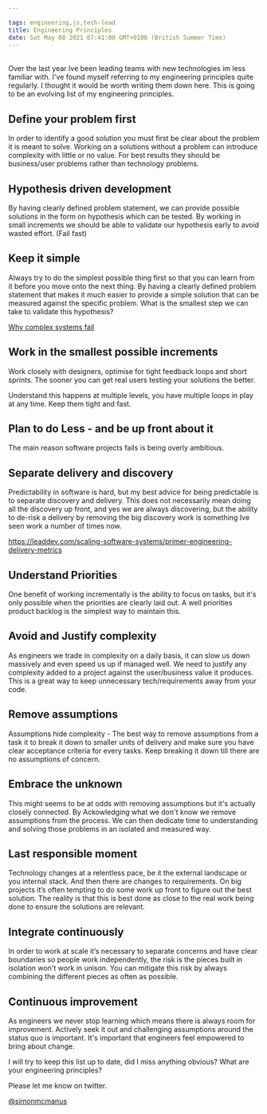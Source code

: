 ```yaml
---

tags: engineering,js,tech-lead
title: Engineering Principles
date: Sat May 08 2021 07:41:00 GMT+0100 (British Summer Time)
---
```

   
Over the last year Ive been leading teams with new technologies im less familiar with. I've found myself referring to my engineering principles quite regularly. I thought it would be worth writing them down here.  This is going to be an evolving list of my engineering principles. 

## Define your problem first 

In order to identify a good solution you must first be clear about the problem it is meant to solve. 
Working on a solutions without a problem can introduce complexity with little or no value.
For best results they should be business/user problems rather than technology problems. 

## Hypothesis driven development 

By having clearly defined problem statement, we can provide possible solutions in the form on hypothesis which can be tested. By working in small increments we should be able to validate our hypothesis early to avoid wasted effort. (Fail fast)


## Keep it simple 

Always try to do the simplest possible thing first so that you can learn from it before you move onto the next thing. By having a clearly defined problem statement that makes it much easier to provide a simple solution that can be measured against the specific problem. 
What is the smallest step we can take to validate this hypothesis?

[Why complex systems fail](https://how.complexsystems.fail)


## Work in the smallest possible increments 

Work closely with designers, optimise for tight feedback loops and short sprints. The sooner you can get real users testing your solutions the better. 

Understand this happens at multiple levels,  you have multiple loops in play at any time.  Keep them tight and fast.

## Plan to do Less - and be up front about it

The main reason software projects fails is being overly ambitious. 



## Separate delivery and discovery 

Predictability in software is hard, but my best advice for being predictable is to separate discovery and delivery.
This does not necessarily mean doing all the discovery up front, and yes we are always discovering, but the ability to de-risk a delivery by removing the big discovery work is something Ive seen work a number of times now. 

https://leaddev.com/scaling-software-systems/primer-engineering-delivery-metrics


## Understand Priorities 

One benefit of working incrementally is the ability to focus on tasks, but it's only possible when the priorities are clearly laid out. A well priorities product backlog is the simplest way to maintain this.


## Avoid and Justify complexity 

As engineers we trade in complexity on a daily basis, it can slow us down massively and even speed us up if managed well. We need to justify any complexity added to a project against the user/business value it produces. This is a great way to keep unnecessary tech/requirements away from your code. 


## Remove assumptions 

Assumptions hide complexity - The best way to remove assumptions from a task it to break it down to smaller units of delivery and make sure you have clear acceptance criteria for every tasks. Keep breaking it down till there are no assumptions of concern. 


## Embrace the unknown 

This might seems to be at odds with removing assumptions but it's actually closely connected. By Ackowledging what we don't know we remove assumptions from the process. We can then dedicate time to understanding and solving those problems  in an isolated and measured way.


## Last responsible moment

Technology changes at a relentless pace,  be it the external landscape or you internal stack. And then there are changes to requirements.   On big projects it’s often tempting to do some work up front to figure out the best solution.  The reality is that this is best done as close to the real work being done to ensure the solutions are relevant.


## Integrate continuously 

In order to work at scale it’s necessary to separate concerns and have clear boundaries so people work independently, the risk is the pieces built in isolation won't work in unison.  You can mitigate this risk by always combining the different pieces as often as possible.




## Continuous improvement   

As engineers we never stop learning which means there is always room for improvement.  Actively seek it out and challenging assumptions around the status quo is important. It's important that engineers feel empowered to bring about change. 



I will try to keep this list up to date, did I miss anything obvious? What are your engineering principles?

Please let me know on twitter.

[@simonmcmanus](https://twitter.com/simonmcmanus)

